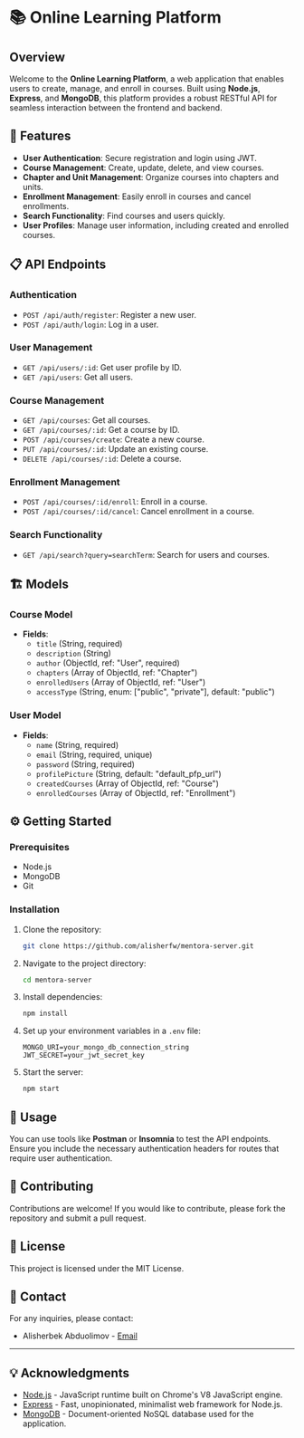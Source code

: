 # 📚 Online Learning Platform

## Overview
Welcome to the **Online Learning Platform**, a web application that enables users to create, manage, and enroll in courses. Built using **Node.js**, **Express**, and **MongoDB**, this platform provides a robust RESTful API for seamless interaction between the frontend and backend.

## 🚀 Features
- **User Authentication**: Secure registration and login using JWT.
- **Course Management**: Create, update, delete, and view courses.
- **Chapter and Unit Management**: Organize courses into chapters and units.
- **Enrollment Management**: Easily enroll in courses and cancel enrollments.
- **Search Functionality**: Find courses and users quickly.
- **User Profiles**: Manage user information, including created and enrolled courses.

## 📋 API Endpoints
### Authentication
- `POST /api/auth/register`: Register a new user.
- `POST /api/auth/login`: Log in a user.

### User Management
- `GET /api/users/:id`: Get user profile by ID.
- `GET /api/users`: Get all users.

### Course Management
- `GET /api/courses`: Get all courses.
- `GET /api/courses/:id`: Get a course by ID.
- `POST /api/courses/create`: Create a new course.
- `PUT /api/courses/:id`: Update an existing course.
- `DELETE /api/courses/:id`: Delete a course.

### Enrollment Management
- `POST /api/courses/:id/enroll`: Enroll in a course.
- `POST /api/courses/:id/cancel`: Cancel enrollment in a course.

### Search Functionality
- `GET /api/search?query=searchTerm`: Search for users and courses.

## 🏗 Models
### Course Model
- **Fields**:
  - `title` (String, required)
  - `description` (String)
  - `author` (ObjectId, ref: "User", required)
  - `chapters` (Array of ObjectId, ref: "Chapter")
  - `enrolledUsers` (Array of ObjectId, ref: "User")
  - `accessType` (String, enum: ["public", "private"], default: "public")

### User Model
- **Fields**:
  - `name` (String, required)
  - `email` (String, required, unique)
  - `password` (String, required)
  - `profilePicture` (String, default: "default_pfp_url")
  - `createdCourses` (Array of ObjectId, ref: "Course")
  - `enrolledCourses` (Array of ObjectId, ref: "Enrollment")

## ⚙ Getting Started
### Prerequisites
- Node.js
- MongoDB
- Git

### Installation
1. Clone the repository:
   ```bash
   git clone https://github.com/alisherfw/mentora-server.git
   ```
2. Navigate to the project directory:
   ```bash
   cd mentora-server
   ```
3. Install dependencies:
   ```bash
   npm install
   ```
4. Set up your environment variables in a `.env` file:
   ```
   MONGO_URI=your_mongo_db_connection_string
   JWT_SECRET=your_jwt_secret_key
   ```
5. Start the server:
   ```bash
   npm start
   ```

## 🧪 Usage
You can use tools like **Postman** or **Insomnia** to test the API endpoints. Ensure you include the necessary authentication headers for routes that require user authentication.

## 🤝 Contributing
Contributions are welcome! If you would like to contribute, please fork the repository and submit a pull request.

## 📜 License
This project is licensed under the MIT License.

## 📧 Contact
For any inquiries, please contact:
- Alisherbek Abduolimov - [Email](mailto:alisherfw@gmail.com)

---

## 💡 Acknowledgments
- [Node.js](https://nodejs.org/) - JavaScript runtime built on Chrome's V8 JavaScript engine.
- [Express](https://expressjs.com/) - Fast, unopinionated, minimalist web framework for Node.js.
- [MongoDB](https://www.mongodb.com/) - Document-oriented NoSQL database used for the application.

